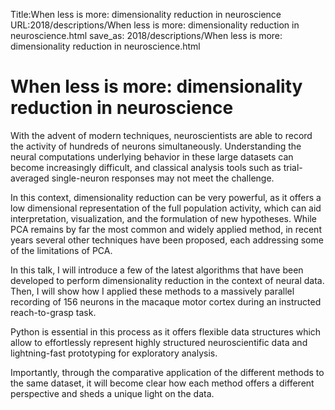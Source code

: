 Title:When less is more: dimensionality reduction in neuroscience
URL:2018/descriptions/When less is more: dimensionality reduction in neuroscience.html
save_as: 2018/descriptions/When less is more: dimensionality reduction in neuroscience.html



# When less is more: dimensionality reduction in neuroscience
With the advent of modern techniques, neuroscientists are able to record the activity of hundreds of neurons simultaneously. Understanding the neural computations underlying behavior in these large datasets can become increasingly difficult, and classical analysis tools such as trial-averaged single-neuron responses may not meet the challenge. 

In this context, dimensionality reduction can be very powerful, as it offers a low dimensional representation of the full population activity, which can aid interpretation, visualization, and the formulation of new hypotheses. While PCA remains by far the most common and widely applied method, in recent years several other techniques have been proposed, each addressing some of the limitations of PCA.

In this talk, I will introduce a few of the latest algorithms that have been developed to perform dimensionality reduction in the context of neural data. Then, I will show how I applied these methods to a massively parallel recording of 156 neurons in the macaque motor cortex during an instructed reach-to-grasp task. 

Python is essential in this process as it offers flexible data structures which allow to effortlessly represent highly structured neuroscientific data and lightning-fast prototyping for exploratory analysis. 

Importantly, through the comparative application of the different methods to the same dataset, it will become clear how each method offers a different perspective and sheds a unique light on the data.